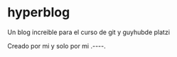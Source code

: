 # hyperblog
Un blog increible para el curso de git y guyhubde platzi


Creado por mi y solo por mi .----.